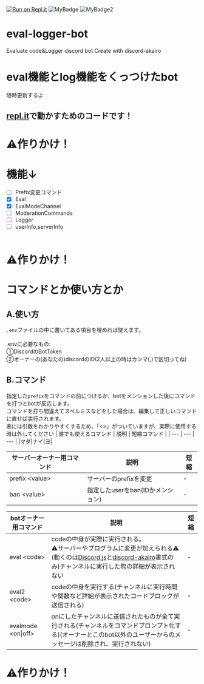 [replit]:https://repl.it<br>
[djs]:https://discord.js.org/#/docs/main/stable/general/welcome<br>
[akairo]:https://discord-akairo.github.io/#/
[![Run on Repl.it](https://repl.it/badge/github/Aiueokashi/eval-logger-bot)](https://repl.it/github/Aiueokashi/eval-logger-bot)
![MyBadge](https://img.shields.io/badge/まだ-制作途中-orange)
![MyBadge2](https://img.shields.io/badge/Under-Constructing-yellow)
# eval-logger-bot
Evaluate code&amp;Logger discord bot Create with discord-akairo <br>
# eval機能とlog機能をくっつけたbot
随時更新するよ<br>
## [repl.it][replit]で動かすためのコードです！
# :warning:作りかけ！

# 機能↓
- [ ] Prefix変更コマンド
- [x] Eval
- [x] EvalModeChannel
- [ ] ModerationCommands
- [ ] Logger
- [ ] userInfo,serverInfo
<br><br>
# :warning:作りかけ！
# コマンドとか使い方とか
## A.使い方
`.env`ファイルの中に書いてある項目を埋めれば使えます。<br><br>
.envに必要なもの:<br>
①DiscordのBotToken<br>
②オーナーの(あなたの)discordのID(2人以上の時はカンマ(,)で区切ってね)<br>
## B.コマンド
指定した`prefix`をコマンドの前につけるか、botをメンションした後にコマンドを打つとbotが反応します。<br>
コマンドを打ち間違えてスペルミスなどをした場合は、編集して正しいコマンドに直せば実行されます。<br>
表には引数をわかりやすくするため、「<>」がついていますが、実際に使用する時は外してください
| 誰でも使えるコマンド | 説明 | 短縮コマンド |
| --- | --- | --- |
|マダ|ナイ|ヨ|

|サーバーオーナー用コマンド|説明|短縮|
|---|---|---|
|prefix \<value>|サーバーのprefixを変更|-|
|ban \<value>|指定したuserをban(IDかメンション)|-|
  
|botオーナー用コマンド|説明|短縮|
|---|---|---|
|eval \<code>|codeの中身が実際に実行される。<br>:warning:サーバーやプログラムに変更が加えられる:warning:<br>(動くのは[Discord.js][djs]と[discord-akairo][akairo]書式のみ)チャンネルに実行した際の詳細が表示されない|-|
|eval2 \<code>|codeの中身を実行する(チャンネルに実行時間や関数など詳細が表示されたコードブロックが送信される)|-|
|evalmode \<on\|off>|onにしたチャンネルに送信されたものが全て実行される(チャンネルをコマンドプロンプト化する)(オーナーとこのbot以外のユーザーからのメッセージは削除され、実行されない)|-|
# :warning:作りかけ！
